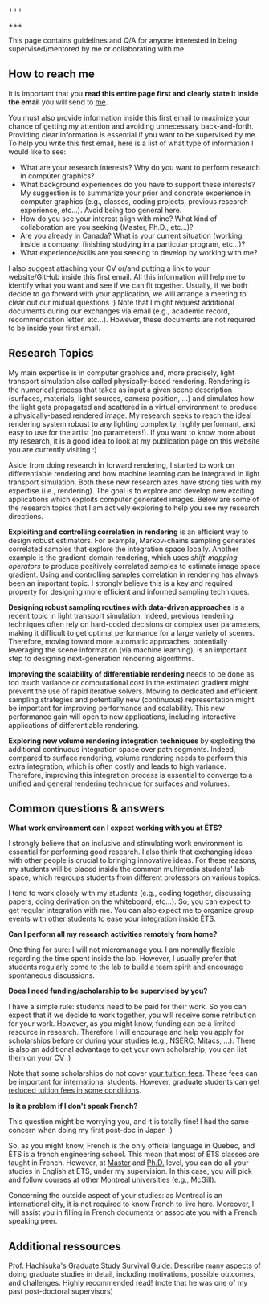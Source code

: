 +++

+++

<!-- <div class="alert alert-danger" role="alert" >
<center><img src="https://data.adrien-gruson.com/web/teaser_call.png" style="border: 3px solid;"/></center>
I am actively looking for a Ph.D. for a join project with Poitiers university on differentiable rendering and material modeling. <a href="https://data.adrien-gruson.com/web/sujet_en.pdf" class="alert-link">More information on the official call.</a>
</div> -->

This page contains guidelines and Q/A for anyone interested in being supervised/mentored by me or collaborating with me. 

## How to reach me

<div class="alert alert-danger" role="alert" >
It is important that you <strong>read this entire page first and clearly state it inside the email</strong> you will send to <a href="emailto:adrien.gruson@etsmtl.ca">me</a>. 
</div>

You must also provide information inside this first email to maximize your chance of getting my attention and avoiding unnecessary back-and-forth. Providing clear information is essential if you want to be supervised by me. To help you write this first email, here is a list of what type of information I would like to see:
* What are your research interests? Why do you want to perform research in computer graphics?   
* What background experiences do you have to support these interests? My suggestion is to summarize your prior and concrete experience in computer graphics (e.g., classes, coding projects, previous research experience,  etc...). Avoid being too general here. 
* How do you see your interest align with mine? What kind of collaboration are you seeking (Master, Ph.D., etc...)?
* Are you already in Canada? What is your current situation (working inside a company, finishing studying in a particular program, etc...)?
* What experience/skills are you seeking to develop by working with me?

I also suggest attaching your CV or/and putting a link to your website/GitHub inside this first email. All this information will help me to identify what you want and see if we can fit together. Usually, if we both decide to go forward with your application, we will arrange a meeting to clear out our mutual questions :) Note that I might request additional documents during our exchanges via email (e.g., academic record, recommendation letter, etc...). However, these documents are not required to be inside your first email. 

## Research Topics

My main expertise is in computer graphics and, more precisely, light transport simulation also called physically-based rendering. Rendering is the numerical process that takes as input a given scene description (surfaces, materials, light sources, camera position, ...) and simulates how the light gets propagated and scattered in a virtual environment to produce a physically-based rendered image. My research seeks to reach the ideal rendering system robust to any lighting complexity, highly performant, and easy to use for the artist (no parameters!). If you want to know more about my research, it is a good idea to look at my publication page on this website you are currently visiting :) 
 
Aside from doing research in forward rendering, I started to work on differentiable rendering and how machine learning can be integrated in light transport simulation. Both these new research axes have strong ties with my expertise (i.e., rendering). The goal is to explore and develop new exciting  applications which exploits computer generated images. Below are some of the research topics that I am actively exploring to help you see my research directions.

**Exploiting and controlling correlation in rendering**  is an efficient way to design robust estimators. For example, Markov-chains sampling generates correlated samples that explore the integration space locally. Another example is the gradient-domain rendering, which uses *shift-mapping operators* to produce positively correlated samples to estimate image space gradient. Using and controlling samples correlation in rendering has always been an important topic. I strongly believe this is a key and required property for designing more efficient and informed sampling techniques. 

**Designing robust sampling routines with data-driven approaches** is a recent topic in light transport simulation. Indeed, previous rendering techniques often rely on hard-coded decisions or complex user parameters, making it difficult to get optimal performance for a large variety of scenes. Therefore, moving toward more automatic approaches, potentially leveraging the scene information (via machine learning), is an important step to designing next-generation rendering algorithms.

**Improving the scalability of differentiable rendering** needs to be done as too much variance or computational cost in the estimated gradient might prevent the use of rapid iterative solvers. Moving to dedicated and efficient sampling strategies and potentially new (continuous) representation might be important for improving performance and scalability. This new performance gain will open to new applications, including interactive applications of differentiable rendering.

**Exploring new volume rendering integration techniques** by exploiting the additional continuous integration space over path segments. Indeed, compared to surface rendering, volume rendering needs to perform this extra integration, which is often costly and leads to high variance. Therefore, improving this integration process is essential to converge to a unified and general rendering technique for surfaces and volumes. 

## Common questions & answers

**What work environment can I expect working with you at ÉTS?**

I strongly believe that an inclusive and stimulating work environment is essential for performing good research. I also think that exchanging ideas with other people is crucial to bringing innovative ideas. For these reasons, my students will be placed inside the common multimedia students' lab space, which regroups students from different professors on various topics. 

I tend to work closely with my students (e.g., coding together, discussing papers, doing derivation on the whiteboard, etc...). So, you can expect to get regular integration with me.  You can also expect me to organize group events with other students to ease your integration inside ÉTS.

**Can I perform all my research activities remotely from home?**

One thing for sure: I will not micromanage you. I am normally flexible regarding the time spent inside the lab. However, I usually prefer that students regularly come to the lab to build a team spirit and encourage spontaneous discussions. 

**Does I need funding/scholarship to be supervised by you?**

I have a simple rule: students need to be paid for their work. So you can expect that if we decide to work together, you will receive some retribution for your work. However, as you might know, funding can be a limited resource in research. Therefore I will encourage and help you apply for scholarships before or during your studies (e.g., NSERC, Mitacs, ...). There is also an additional advantage to get your own scholarship, you can list them on your CV :) 

Note that some scholarships do not cover [your tuition fees](https://www.etsmtl.ca/en/studies/tuition-fees-ets). These fees can be important for international students. However, graduate students can get [reduced tuition fees in some conditions](https://www.etsmtl.ca/en/ets/bourses/exemptions-from-additional-tuition-fees).  

**Is it a problem if I don't speak French?**

This question might be worrying you, and it is totally fine! I had the same concern when doing my first post-doc in Japan :)

So, as you might know, French is the only official language in Quebec, and ÉTS is a french engineering school. This mean that most of ÉTS classes are taught in French. However, at [Master](https://www.etsmtl.ca/en/studies/Graduate-Programs/Master-Engineering-Information-Technology#Master's-Degree-with-Thesis-(research-profile)M.A.Sc.-) and [Ph.D.](https://www.etsmtl.ca/en/studies/PhD-Program/doctorate-engineering-ets) level, you can do all your studies in English at ÉTS, under my supervision. In this case, you will pick and follow courses at other Montreal universities (e.g., McGill).  

Concerning the outside aspect of your studies: as Montreal is an international city, it is not required to know French to live here. Moreover, I will assist you in filling in French documents or associate you with a French speaking peer. 

## Additional ressources

[Prof. Hachisuka's Graduate Study Survival Guide](https://cs.uwaterloo.ca/~thachisu/survival.pdf): Describe many aspects of doing graduate studies in detail, including motivations, possible outcomes, and challenges. Highly recommended read! (note that he was one of my past post-doctoral supervisors)
